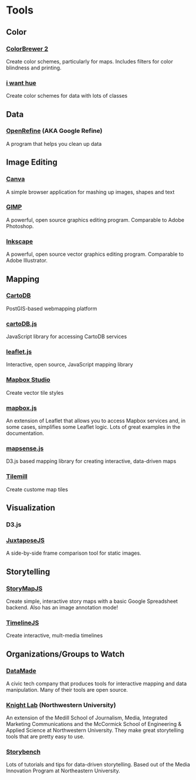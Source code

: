 # Tools

## Color

### [ColorBrewer 2](http://colorbrewer2.org/)

Create color schemes, particularly for maps. Includes filters for color blindness and printing.

### [i want hue](http://tools.medialab.sciences-po.fr/iwanthue/)

Create color schemes for data with lots of classes

## Data

### [OpenRefine](http://openrefine.org/) (AKA Google Refine)

A program that helps you clean up data

## Image Editing

### [Canva](https://www.canva.com/)

A simple browser application for mashing up images, shapes and text

### [GIMP](http://www.gimp.org/)

A powerful, open source graphics editing program. Comparable to Adobe Photoshop.

### [Inkscape](https://inkscape.org)

A powerful, open source vector graphics editing program. Comparable to Adobe Illustrator.

## Mapping

### [CartoDB](https://cartodb.com/)

PostGIS-based webmapping platform

### [cartoDB.js](http://docs.cartodb.com/cartodb-platform/cartodb-js.html)

JavaScript library for accessing CartoDB services

### [leaflet.js](http://leafletjs.com/)

Interactive, open source, JavaScript mapping library

### [Mapbox Studio](https://www.mapbox.com/mapbox-studio)

Create vector tile styles

### [mapbox.js](https://www.mapbox.com/mapbox.js/api/v2.2.1/)

An extension of Leaflet that allows you to access Mapbox services and, in some cases, simplifies some Leaflet logic. Lots of great examples in the documentation.

### [mapsense.js](http://www.mapsense.co/developer/)

D3.js based mapping library for creating interactive, data-driven maps

### [Tilemill](https://www.mapbox.com/tilemill/)

Create custome map tiles

## Visualization

### D3.js

### [JuxtaposeJS](https://juxtapose.knightlab.com/)

A side-by-side frame comparison tool for static images.

## Storytelling

### [StoryMapJS](https://storymap.knightlab.com/)

Create simple, interactive story maps with a basic Google Spreadsheet backend. Also has an image annotation mode!

### [TimelineJS](http://timeline.knightlab.com/)

Create interactive, mult-media timelines

## Organizations/Groups to Watch

### [DataMade](http://datamade.us/)

A civic tech company that produces tools for interactive mapping and data manipulation. Many of their tools are open source.

### [Knight Lab](http://knightlab.northwestern.edu/) (Northwestern University)

An extension of the Medill School of Journalism, Media, Integrated Marketing Communications and the McCormick School of Engineering & Applied Science at Northwestern University. They make great storytelling tools that are pretty easy to use.

### [Storybench](http://www.storybench.org/)

Lots of tutorials and tips for data-driven storytelling. Based out of the Media Innovation Program at Northeastern University.

